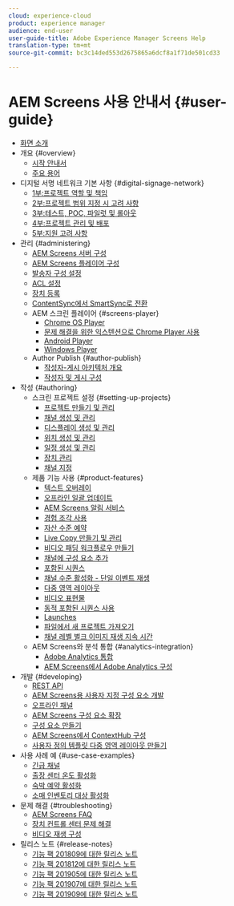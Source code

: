 ```yaml
---
cloud: experience-cloud
product: experience manager
audience: end-user
user-guide-title: Adobe Experience Manager Screens Help
translation-type: tm+mt
source-git-commit: bc3c14ded553d2675865a6dcf8a1f71de501cd33

---
```



# AEM Screens 사용 안내서 {#user-guide}

+ [화면 소개](aem-screens-introduction.md)
+ 개요 {#overview}
   + [시작 안내서](kickstart-for-aem-screens.md)
   + [주요 용어](screens-glossary.md)
+ 디지털 서명 네트워크 기본 사항 {#digital-signage-network}
   + [1부:프로젝트 역할 및 책임](project-roles-responsibilities.md)
   + [2부:프로젝트 범위 지정 시 고려 사항](project-considerations.md)
   + [3부:테스트, POC, 파일럿 및 롤아웃](testing-pocs-pilots-rollouts.md)
   + [4부:프로젝트 관리 및 배포](project-management-and-deployment.md)
   + [5부:지원 고려 사항](support-considerations.md)
+ 관리 {#administering}
   + [AEM Screens 서버 구성](configuring-screens-introduction.md)
   + [AEM Screens 플레이어 구성](working-with-screens-player.md)
   + [발송자 구성 설정](dispatcher-configurations-aem-screens.md)
   + [ACL 설정](setting-up-acls.md)
   + [장치 등록](device-registration.md)
   + [ContentSync에서 SmartSync로 전환](smartsync.md)
   + AEM 스크린 플레이어 {#screens-player}
      + [Chrome OS Player](implementing-chrome-os-player.md)
      + [문제 해결을 위한 익스텐션으로 Chrome Player 사용](using-chrome-player-as-an-extension.md)
      + [Android Player](implementing-android-player.md)
      + [Windows Player](implementing-windows-player.md)
   + Author Publish {#author-publish}
      + [작성자-게시 아키텍처 개요](author-publish-architecture-overview.md)
      + [작성자 및 게시 구성](author-and-publish.md)
+ 작성 {#authoring}
   + 스크린 프로젝트 설정 {#setting-up-projects}
      + [프로젝트 만들기 및 관리](creating-a-screens-project.md)
      + [채널 생성 및 관리](managing-channels.md)
      + [디스플레이 생성 및 관리](managing-displays.md)
      + [위치 생성 및 관리](managing-locations.md)
      + [일정 생성 및 관리](managing-schedules.md)
      + [장치 관리](managing-devices.md)
      + [채널 지정](channel-assignment.md)
   + 제품 기능 사용 {#product-features}
      + [텍스트 오버레이](text-overlay.md)
      + [오프라인 일괄 업데이트](bulk-offline-update.md)
      + [AEM Screens 알림 서비스](screens-notifications-service.md)
      + [경험 조각 사용](experience-fragments-in-screens.md)
      + [자산 수준 예약](asset-level-scheduling.md)
      + [Live Copy 만들기 및 관리](managing-livecopy.md)
      + [비디오 패딩 워크플로우 만들기](creating-a-video-padding-workflow.md)
      + [채널에 구성 요소 추가](adding-components-to-a-channel.md)
      + [포함된 시퀀스](embedded-sequences.md)
      + [채널 수준 활성화 - 단일 이벤트 재생](channel-level-activation.md)
      + [다중 영역 레이아웃](multi-zone-layout-aem-screens.md)
      + [비디오 표현물](generating-renditions.md)
      + [동적 포함된 시퀀스 사용](dynamic-embedded-sequences.md)
      + [Launches](launches.md)
      + [파일에서 새 프로젝트 가져오기](project-importer.md)
      + [채널 레벨 벌크 이미지 재생 지속 시간](channel-level-image-playback.md)
   + AEM Screens와 분석 통합 {#analytics-integration}
      + [Adobe Analytics 통합](adobe-analytics-integration-aem-screens.md)
      + [AEM Screens에서 Adobe Analytics 구성](configuring-adobe-analytics-aem-screens.md)
+ 개발 {#developing}
   + [REST API](rest-api.md)
   + [AEM Screens용 사용자 지정 구성 요소 개발](developing-custom-component-tutorial-develop.md)
   + [오프라인 채널](offline-channels.md)
   + [AEM Screens 구성 요소 확장](extending-component-tutorial-develop.md)
   + [구성 요소 만들기](creating-components.md)
   + [AEM Screens에서 ContextHub 구성](configuring-context-hub.md)
   + [사용자 정의 템플릿 다중 영역 레이아웃 만들기](creating-custom-templates-multizone-layouts.md)
+ 사용 사례 예 {#use-case-examples}
   + [긴급 채널](emergency-channel.md)
   + [출장 센터 온도 활성화](local-temperature-activation.md)
   + [숙박 예약 활성화](hospitality-reservation-activation.md)
   + [소매 인벤토리 대상 활성화](retail-inventory-activation.md)
+ 문제 해결 {#troubleshooting}
   + [AEM Screens FAQ](aem-screens-faqs.md)
   + [장치 컨트롤 센터 문제 해결](monitoring-screens.md)
   + [비디오 재생 구성](troubleshoot-videos.md)
+ 릴리스 노트 {#release-notes}
   + [기능 팩 201809에 대한 릴리스 노트](screens-release-notes.md)
   + [기능 팩 201812에 대한 릴리스 노트](release-notes-fp-201812.md)
   + [기능 팩 201905에 대한 릴리스 노트](screens-release-notes-fp-201905.md)
   + [기능 팩 201907에 대한 릴리스 노트](release-notes-fp-201907.md)
   + [기능 팩 201909에 대한 릴리스 노트](release-notes-fp-201909.md)
